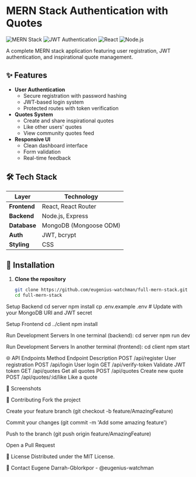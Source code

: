 # MERN Stack Authentication with Quotes

![MERN Stack](https://img.shields.io/badge/MERN-Full%20Stack-blue)
![JWT Authentication](https://img.shields.io/badge/Security-JWT-orange)
![React](https://img.shields.io/badge/Frontend-React-61DAFB)
![Node.js](https://img.shields.io/badge/Backend-Node.js-339933)

A complete MERN stack application featuring user registration, JWT authentication, and inspirational quote management.

## ✨ Features

- **User Authentication**
  - Secure registration with password hashing
  - JWT-based login system
  - Protected routes with token verification
- **Quotes System**
  - Create and share inspirational quotes
  - Like other users' quotes
  - View community quotes feed
- **Responsive UI**
  - Clean dashboard interface
  - Form validation
  - Real-time feedback

## 🛠 Tech Stack

| Layer        | Technology               |
|--------------|--------------------------|
| **Frontend** | React, React Router      |
| **Backend**  | Node.js, Express         |
| **Database** | MongoDB (Mongoose ODM)   |
| **Auth**     | JWT, bcrypt              |
| **Styling**  | CSS                      |

## 🚀 Installation

1. **Clone the repository**
   ```bash
   git clone https://github.com/eugenius-watchman/full-mern-stack.git
   cd full-mern-stack


Setup Backend
cd server
npm install
cp .env.example .env  # Update with your MongoDB URI and JWT secret

Setup Frontend
cd ../client
npm install

Run Development Servers
In one terminal (backend):
cd server
npm run dev

Run Development Servers
In another terminal (frontend):
cd client
npm start

🌐 API Endpoints
Method	Endpoint	Description
POST	/api/register	User registration
POST	/api/login	User login
GET	/api/verify-token	Validate JWT token
GET	/api/quotes	Get all quotes
POST	/api/quotes	Create new quote
POST	/api/quotes/:id/like	Like a quote

📸 Screenshots

🤝 Contributing
Fork the project

Create your feature branch (git checkout -b feature/AmazingFeature)

Commit your changes (git commit -m 'Add some amazing feature')

Push to the branch (git push origin feature/AmazingFeature)

Open a Pull Request

📜 License
Distributed under the MIT License.

📧 Contact
Eugene Darrah-Gblorkpor - @eugenius-watchman


